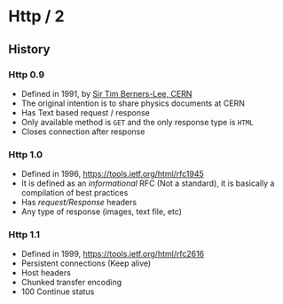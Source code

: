 # Http / 2

## History

### Http 0.9

* Defined in 1991, by [Sir Tim Berners-Lee, CERN](http://tinyurl.com/5obj3z)
* The original intention is to share physics documents at CERN
* Has Text based request / response
* Only available method is `GET` and the only response type is `HTML`
* Closes connection after response

### Http 1.0

* Defined in 1996, https://tools.ietf.org/html/rfc1945
* It is defined as an _informational_ RFC (Not a standard), it is basically a compilation of best practices
* Has _request/Response_ headers
* Any type of response (images, text file, etc)

### Http 1.1

* Defined in 1999, https://tools.ietf.org/html/rfc2616
* Persistent connections (Keep alive)
* Host headers
* Chunked transfer encoding
* 100 Continue status

